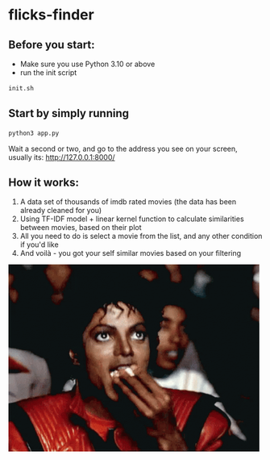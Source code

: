 # flicks-finder

## Before you start:
- Make sure you use Python 3.10 or above
- run the init script
```bash
init.sh
```

## Start by simply running
```bash
python3 app.py
```
Wait a second or two, and go to the address you see on your screen, usually its: http://127.0.0.1:8000/

## How it works:

1. A data set of thousands of imdb rated movies (the data has been already cleaned for you)
2. Using TF-IDF model + linear kernel function to calculate similarities between movies, based on their plot
3. All you need to do is select a movie from the list, and any other condition if you'd like
4. And voilà - you got your self similar movies based on your filtering

![Alt text](./static/thiller.gif)
